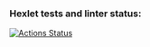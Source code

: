 ### Hexlet tests and linter status:
[![Actions Status](https://github.com/EvSedov/layout-designer-project-lvl1/workflows/hexlet-check/badge.svg)](https://github.com/EvSedov/layout-designer-project-lvl1/actions)